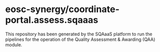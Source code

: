 <!--
SPDX-FileCopyrightText: Copyright contributors to the Software Quality Assurance as a Service (SQAaaS) project <sqaaas@ibergrid.eu>

SPDX-License-Identifier: GPL-3.0-only
-->

# eosc-synergy/coordinate-portal.assess.sqaaas
This repository has been generated by the SQAaaS platform to run the pipelines
for the operation of the
Quality Assessment & Awarding (QAA)
module.
